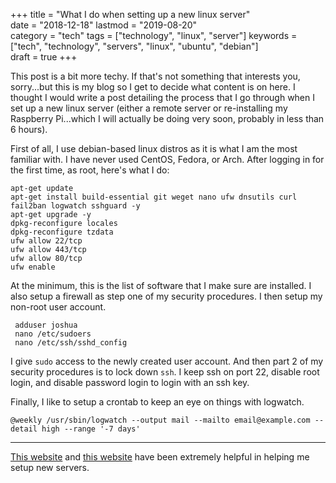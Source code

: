 +++
title = "What I do when setting up a new linux server"  
date = "2018-12-18" 
lastmod = "2019-08-20"  
category = "tech"
tags = ["technology", "linux", "server"]
keywords = ["tech", "technology", "servers", "linux", "ubuntu", "debian"]  
draft = true
+++

This post is a bit more techy. If that's not something that interests you, sorry...but this is my blog so I get to decide what content is on here. I thought I would write a post detailing the process that I go through when I set up a new linux server (either a remote server or re-installing my Raspberry Pi...which I will actually be doing very soon, probably in less than 6 hours).  


First of all, I use debian-based linux distros as it is what I am the most familiar with. I have never used CentOS, Fedora, or Arch. After logging in for the first time, as root, here's what I do:  

    apt-get update  
    apt-get install build-essential git weget nano ufw dnsutils curl fail2ban logwatch sshguard -y  
    apt-get upgrade -y  
    dpkg-reconfigure locales  
    dpkg-reconfigure tzdata  
    ufw allow 22/tcp  
    ufw allow 443/tcp  
    ufw allow 80/tcp  
    ufw enable  

At the minimum, this is the list of software that I make sure are installed. I also setup a firewall as step one of my security procedures. I then setup my non-root user account.  

     adduser joshua
     nano /etc/sudoers
     nano /etc/ssh/sshd_config

I give `sudo` access to the newly created user account. And then part 2 of my security procedures is to lock down `ssh`. I keep ssh on port 22, disable root login, and disable password login to login with an ssh key.  

Finally, I like to setup a crontab to keep an eye on things with logwatch.  

    @weekly /usr/sbin/logwatch --output mail --mailto email@example.com --detail high --range '-7 days'  

---
[This website](https://plusbryan.com/my-first-5-minutes-on-a-server-or-essential-security-for-linux-servers) and [this website](https://www.linode.com/docs/security/authentication/use-public-key-authentication-with-ssh/) have been extremely helpful in helping me setup new servers.  